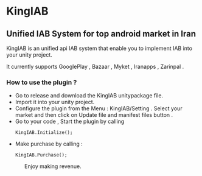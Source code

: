 # KingIAB
 
 <h2>Unified IAB System for top android market in Iran</h2>

KingIAB is an unified api IAB system that enable you to implement IAB into your unity project.

It currently supports GooglePlay , Bazaar , Myket , Iranapps , Zarinpal .

<h3>How to use the plugin ? </h3>
<ul>
<li>Go to release and download the KingIAB unitypackage file.</li>

<li>Import it into your unity project.</li>
 
<li>Configure the plugin from the Menu : KingIAB/Setting . Select your market and then click on Update file and manifest files button .</li>

<li>Go to your code , Start the plugin by calling</li>

<code>KingIAB.Initialize();</code>

<li>Make purchase by calling :</li>

<code>KingIAB.Purchase();</code>
<ul>



Enjoy making revenue.
